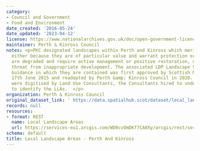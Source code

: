 ```yaml
---
category:
- Council and Government
- Food and Environment
date_created: '2016-05-24'
date_updated: '2023-04-12'
license: https://www.nationalarchives.gov.uk/doc/open-government-licence/version/3/
maintainer: Perth & Kinross Council
notes: <p>PKC designated landscapes within Perth and Kinross which merit special attention,
  either because they are of particular value and warrant protection or because they
  are degraded and require active management or positive restoration, or are under
  threat from inappropriate development. The associated LDP Landscape Supplementary
  Guidance in which they are contained was first approved by Scottish Ministers on
  17th June 2015 and readopted by Perth &amp; Kinross Council in 2020. The polygons
  were digitised by Land Use Consultants, the Consultants hired to undertake the study
  to identify the LLAs.  </p>
organization: Perth & Kinross Council
original_dataset_link: ' https://data.spatialhub.scot/dataset/local_landscape_designation-pk'
records: null
resources:
- format: REST
  name: Local Landscape Areas
  url: https://services-eu1.arcgis.com/WD0cvOmDKf7CA0Xy/arcgis/rest/services/Local_Landscape_Area/FeatureServer/28/query?outFields=*&where=1%3D1
schema: default
title: Local Landscape Areas - Perth And Kinross
---
```

